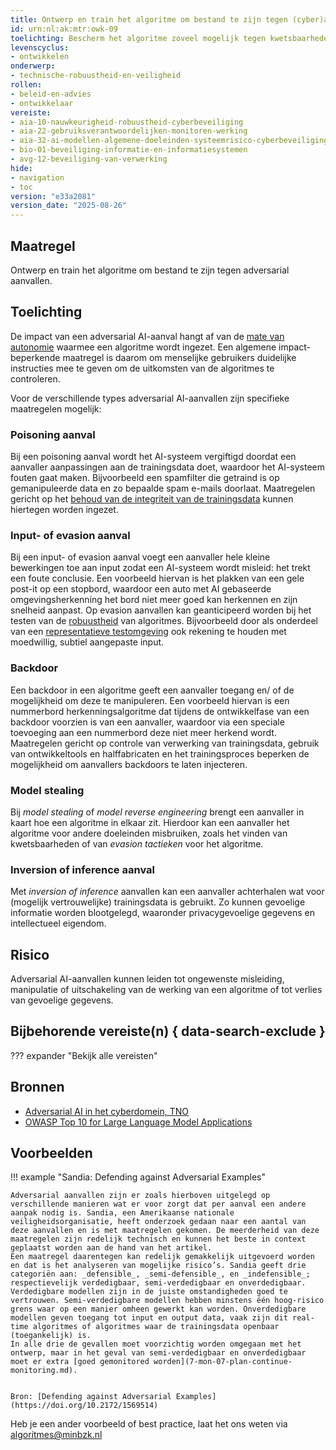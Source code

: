 ```yaml
---
title: Ontwerp en train het algoritme om bestand te zijn tegen (cyber)aanvallen
id: urn:nl:ak:mtr:owk-09
toelichting: Bescherm het algoritme zoveel mogelijk tegen kwetsbaarheden van adversarial AI-aanvallen.
levenscyclus:
- ontwikkelen
onderwerp:
- technische-robuustheid-en-veiligheid
rollen:
- beleid-en-advies
- ontwikkelaar
vereiste:
- aia-10-nauwkeurigheid-robuustheid-cyberbeveiliging
- aia-22-gebruiksverantwoordelijken-monitoren-werking
- aia-32-ai-modellen-algemene-doeleinden-systeemrisico-cyberbeveiliging
- bio-01-beveiliging-informatie-en-informatiesystemen
- avg-12-beveiliging-van-verwerking
hide:
- navigation
- toc
version: "e33a2081"
version_date: "2025-08-26"
---
```


<!-- Let op! onderstaande regel met 'tags' niet weghalen! Deze maakt automatisch de knopjes op basis van de metadata  -->
<!-- tags -->

## Maatregel
Ontwerp en train het algoritme om bestand te zijn tegen adversarial aanvallen.

## Toelichting
De impact van een adversarial AI-aanval hangt af van de [mate van autonomie](../../ai-verordening/ai-verordening-in-het-kort.md#ai-systeem) waarmee een algoritme wordt ingezet.
Een algemene impact-beperkende maatregel is daarom om menselijke gebruikers duidelijke instructies mee te geven om de uitkomsten van de algoritmes te controleren.

Voor de verschillende types adversarial AI-aanvallen zijn specifieke maatregelen mogelijk:

### Poisoning aanval
Bij een poisoning aanval wordt het AI-systeem vergiftigd doordat een aanvaller aanpassingen aan de trainingsdata doet, waardoor het AI-systeem fouten gaat maken.
Bijvoorbeeld een spamfilter die getraind is op gemanipuleerde data en zo bepaalde spam e-mails doorlaat.
Maatregelen gericht op het [behoud van de integriteit van de trainingsdata](3-dat-10-datamanipulatie.md) kunnen hiertegen worden ingezet.

### Input- of evasion aanval
Bij een input- of evasion aanval voegt een aanvaller hele kleine bewerkingen toe aan input zodat een AI-systeem wordt misleid: het trekt een foute conclusie.
Een voorbeeld hiervan is het plakken van een gele post-it op een stopbord, waardoor een auto met AI gebaseerde omgevingsherkenning het bord niet meer goed kan herkennen en zijn snelheid aanpast.
Op evasion aanvallen kan geanticipeerd worden bij het testen van de [robuustheid](2-owp-33-technische-interventies-robuustheid.md) van algoritmes. Bijvoorbeeld door als onderdeel van een [representatieve testomgeving](5-ver-04-representatieve-testomgeving.md) ook rekening te houden met moedwillig, subtiel aangepaste input.

### Backdoor
Een backdoor in een algoritme geeft een aanvaller toegang en/ of de mogelijkheid om deze te manipuleren.
Een voorbeeld hiervan is een nummerbord herkenningsalgoritme dat tijdens de ontwikkelfase van een backdoor voorzien is van een aanvaller, waardoor via een speciale toevoeging aan een nummerbord deze niet meer herkend wordt.
Maatregelen gericht op controle van verwerking van trainingsdata, gebruik van ontwikkeltools en halffabricaten en het trainingsproces beperken de mogelijkheid om aanvallers backdoors te laten injecteren.

### Model stealing
Bij *model stealing* of *model reverse engineering* brengt een aanvaller in kaart hoe een algoritme in elkaar zit.
Hierdoor kan een aanvaller het algoritme voor andere doeleinden misbruiken, zoals het vinden van kwetsbaarheden of van *evasion tactieken* voor het algoritme.

### Inversion of inference aanval
Met *inversion of inference* aanvallen kan een aanvaller achterhalen wat voor (mogelijk vertrouwelijke) trainingsdata is gebruikt.
Zo kunnen gevoelige informatie worden blootgelegd, waaronder privacygevoelige gegevens en intellectueel eigendom.

## Risico
Adversarial AI-aanvallen kunnen leiden tot ongewenste misleiding, manipulatie of uitschakeling van de werking van een algoritme of tot verlies van gevoelige gegevens.

## Bijbehorende vereiste(n) { data-search-exclude }
??? expander "Bekijk alle vereisten"
    <!-- list_vereisten_on_maatregelen_page -->

## Bronnen
- [Adversarial AI in het cyberdomein, TNO](https://www.tno.nl/nl/newsroom/2023/02/technieken-cyberaanvallen-ai/)
- [OWASP Top 10 for Large Language Model Applications](https://owasp.org/www-project-top-10-for-large-language-model-applications/)

## Voorbeelden
<!-- Voeg hier een voorbeeld toe, door er bijvoorbeeld naar te verwijzen -->

!!! example "Sandia: Defending against Adversarial Examples"

    Adversarial aanvallen zijn er zoals hierboven uitgelegd op verschillende manieren wat er voor zorgt dat per aanval een andere aanpak nodig is. Sandia, een Amerikaanse nationale veiligheidsorganisatie, heeft onderzoek gedaan naar een aantal van deze aanvallen en is met maatregelen gekomen. De meerderheid van deze maatregelen zijn redelijk technisch en kunnen het beste in context geplaatst worden aan de hand van het artikel.
    Een maatregel daarentegen kan redelijk gemakkelijk uitgevoerd worden en dat is het analyseren van mogelijke risico’s. Sandia geeft drie categoriën aan: _defensible_, _semi-defensible_, en _indefensible_; respectievelijk verdedigbaar, semi-verdedigbaar en onverdedigbaar. Verdedigbare modellen zijn in de juiste omstandigheden goed te vertrouwen. Semi-verdedigbare modellen hebben minstens één hoog-risico grens waar op een manier omheen gewerkt kan worden. Onverdedigbare modellen geven toegang tot input en output data, vaak zijn dit real-time algoritmes of algoritmes waar de trainingsdata openbaar (toegankelijk) is.
    In alle drie de gevallen moet voorzichtig worden omgegaan met het ontwerp, maar in het geval van semi-verdedigbaar en onverdedigbaar moet er extra [goed gemonitored worden](7-mon-07-plan-continue-monitoring.md).


    Bron: [Defending against Adversarial Examples](https://doi.org/10.2172/1569514)

Heb je een ander voorbeeld of best practice, laat het ons weten via [algoritmes@minbzk.nl](mailto:algoritmes@minbzk.nl)
